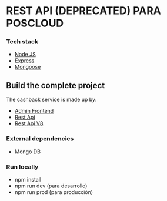 # REST API (DEPRECATED) PARA POSCLOUD

### Tech stack
- [Node JS](https://nodejs.org/es/)
- [Express](https://expressjs.com/es/)
- [Mongoose](https://mongoosejs.com/)

## Build the complete project

The cashback service is made up by:
- [Admin Frontend](https://bitbucket.org/pos-cloud/poscloud-system/)
- [Rest Api](https://bitbucket.org/pos-cloud/poscloud-api/)
- [Rest Api V8](https://bitbucket.org/pos-cloud/apiv8/)

### External dependencies
- Mongo DB

### Run locally

- npm install
- npm run dev (para desarrollo)
- npm run prod (para producción)